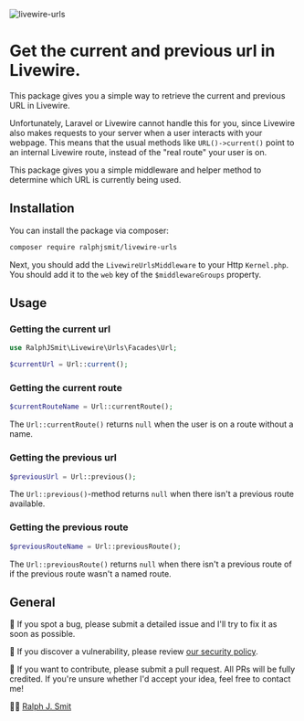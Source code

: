 ![livewire-urls](https://github.com/ralphjsmit/livewire-urls/blob/main/docs/images/livewire-urls.jpg)

# Get the current and previous url in Livewire.

This package gives you a simple way to retrieve the current and previous URL in Livewire.

Unfortunately, Laravel or Livewire cannot handle this for you, since Livewire also makes requests to your server when a user interacts with your webpage. This means that the usual methods like `URL()->current()` point to an internal Livewire route, instead of the "real route" your user is on.

This package gives you a simple middleware and helper method to determine which URL is currently being used.

## Installation

You can install the package via composer:

```bash
composer require ralphjsmit/livewire-urls
```

Next, you should add the `LivewireUrlsMiddleware` to your Http `Kernel.php`. You should add it to the `web` key of the `$middlewareGroups` property.

## Usage

### Getting the current url

```php
use RalphJSmit\Livewire\Urls\Facades\Url;

$currentUrl = Url::current();
```

### Getting the current route

```php
$currentRouteName = Url::currentRoute();
```

The `Url::currentRoute()` returns `null` when the user is on a route without a name.

### Getting the previous url

```php
$previousUrl = Url::previous();
```

The `Url::previous()`-method returns `null` when there isn't a previous route available.

### Getting the previous route

```php
$previousRouteName = Url::previousRoute();
```

The `Url::previousRoute()` returns `null` when there isn't a previous route of if the previous route wasn't a named route.

## General

🐞 If you spot a bug, please submit a detailed issue and I'll try to fix it as soon as possible.

🔐 If you discover a vulnerability, please review [our security policy](../../security/policy).

🙌 If you want to contribute, please submit a pull request. All PRs will be fully credited. If you're unsure whether I'd accept your idea, feel free to contact me!

🙋‍♂️ [Ralph J. Smit](https://ralphjsmit.com)